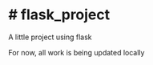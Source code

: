 <h1># flask_project</h1>
<p>A little project using flask</p>
<p>For now, all work is being updated locally</p>
